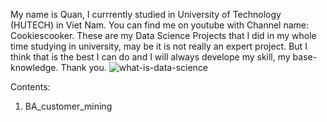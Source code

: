 My name is Quan, I currrently studied in University of Technology (HUTECH) in Viet Nam.
You can find me on youtube with Channel name: Cookiescooker.
These are my Data Science Projects that I did in my whole time studying in university, may be it is not really an expert project.
But I think that is the best I can do and I will always develope my skill, my base-knowledge.
Thank you.
![what-is-data-science](https://github.com/Metionis/Data-Analisis/assets/111939726/bffcd4c2-54e2-4365-af9a-8181167f4847)

Contents:
1. BA_customer_mining
